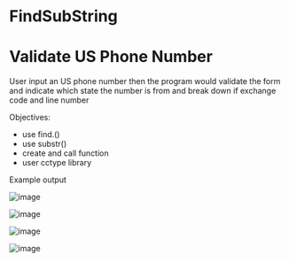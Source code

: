 # FindSubString
# Validate US Phone Number

User input an US phone number then the program would validate the form and indicate which state the number is from and break down if exchange code and line number


Objectives:
- use find.()
- use substr()
- create and call function
- user cctype library

Example output


![image](https://user-images.githubusercontent.com/97081479/184516801-cddf2d86-3530-4eed-b4b2-f2d7ec4de83f.png)

![image](https://user-images.githubusercontent.com/97081479/184516813-d6f98716-b934-4edf-9043-a4b68a3bc4c4.png)

![image](https://user-images.githubusercontent.com/97081479/184516820-15b12b3c-ff1f-4042-baed-2568af1c3272.png)

![image](https://user-images.githubusercontent.com/97081479/184516827-3135bafc-9dce-48a7-8268-120e02bddb58.png)
